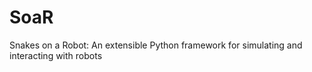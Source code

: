 # SoaR

Snakes on a Robot: An extensible Python framework for simulating and interacting with robots

